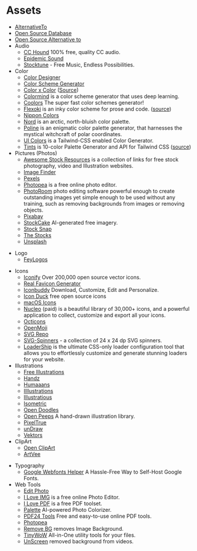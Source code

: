 # Assets

- [AlternativeTo](https://alternativeto.net)
- [Open Source Database](https://ossdatabase.com)
- [Open Source Alternative to](https://www.opensourcealternative.to)
- Audio
	+ [CC Hound](https://cchound.com) 100% free, quality CC audio.
	+ [Epidemic Sound](https://www.epidemicsound.com)
	+ [Stocktune](https://stocktune.com) - Free Music, Endless Possibilities.
- Color
	+ [Color Designer](https://colordesigner.io)
	+ [Color Scheme Generator](https://adevade.github.io/color-scheme-generator/)
	+ [Color x Color](https://colorcolor.in) ([Source](https://github.com/saneef/color-color))
	+ [Colormind](http://colormind.io) is a color scheme generator that uses deep learning.
	+ [Coolors](https://coolors.co) The super fast color schemes generator!
	+ [Flexoki](https://stephango.com/flexoki) is an inky color scheme for prose and code. ([source](https://github.com/kepano/flexoki))
	+ [Nippon Colors](https://nipponcolors.com)
	+ [Nord](https://www.nordtheme.com) is an arctic, north-bluish color palette.
	+ [Poline](https://meodai.github.io/poline/) is an enigmatic color palette generator, that harnesses the mystical witchcraft of polar coordinates.
	+ [UI Colors](https://uicolors.app/) is a Tailwind-CSS enabled Color Generator.
	+ [Tints](https://www.tints.dev/) is 10-color Palette Generator and API for Tailwind CSS ([source](https://github.com/SimeonGriggs/tints.dev))
- Pictures (Photos)
	+ [Awesome Stock Resources](https://github.com/neutraltone/awesome-stock-resources) is a collection of links for free stock photography, video and Illustration websites.
	+ [Image Finder](https://imagefinder.co)
	+ [Pexels](https://www.pexels.com)
	+ [Photopea](https://www.photopea.com) is a free online photo editor.
	+ [PhotoRoom](https://www.photoroom.com) photo editing software powerful enough to create outstanding images yet simple enough to be used without any training, such as removing backgrounds from images or removing objects.
	+ [Pixabay](https://pixabay.com)
	+ [StockCake](https://stockcake.com) AI-generated free imagery.
	+ [Stock Snap](https://stocksnap.io)
	+ [The Stocks](http://thestocks.im)
	+ [Unsplash](https://unsplash.com)
+ Logo
	+ [FeyLogos](https://www.feylogos.com)
- Icons
	+ [Iconify](https://iconify.design) Over 200,000 open source vector icons.
	+ [Real Favicon Generator](https://realfavicongenerator.net)
	+ [Iconbuddy](https://iconbuddy.app) Download, Customize, Edit and Personalize.
	+ [Icon Duck](https://iconduck.com) free open source icons
	+ [macOS Icons](https://macosicons.com)
	+ [Nucleo](https://nucleoapp.com) (paid) is a beautiful library of 30,000+ icons, and a powerful application to collect, customize and export all your icons.
	+ [Octicons](https://primer.style/octicons/)
	+ [OpenMoji](https://hfg-gmuend.github.io/openmoji/)
	+ [SVG Repo](https://www.svgrepo.com)
	+ [SVG-Spinners](https://github.com/n3r4zzurr0/svg-spinners) - a collection of 24 x 24 dp SVG spinners.
	+ [LoaderShip](https://www.loadership.com) is the ultimate CSS-only loader configuration tool that allows you to effortlessly customize and generate stunning loaders for your website. 
- Illustrations
	+ [Free Illustrations](https://freeillustrations.xyz)
	+ [Handz](https://www.handz.design)
	+ [Humaaans](https://www.humaaans.com)
	+ [Illlustrations](https://illlustrations.co)
	+ [Illustratious](https://illustratious.com)
	+ [Isometric](https://isometric.online)
	+ [Open Doodles](https://www.opendoodles.com)
	+ [Open Peeps](https://openpeeps.com) A hand-drawn illustration library.
	+ [PixelTrue](https://www.pixeltrue.com/illustrations)
	+ [unDraw](https://undraw.co)
	+ [Vektors](https://www.vektors.pro)
- ClipArt
	+ [Open ClipArt](https://openclipart.org)
	+ [ArtVee](https://artvee.com/)
+ Typography
	+ [Google Webfonts Helper](https://gwfh.mranftl.com/fonts) A Hassle-Free Way to Self-Host Google Fonts.
+ Web Tools
	+ [Edit Photo](https://edit.photo)
	+ [I Love IMG](https://www.iloveimg.com) is a free online Photo Editor.
	+ [I Love PDF](https://www.ilovepdf.com) is a free PDF toolset.
	+ [Palette](https://palette.fm) AI-powered Photo Colorizer.
	+ [PDF24 Tools](https://www.pdf24.org) Free and easy-to-use online PDF tools.
	+ [Photopea](https://www.photopea.com)
	+ [Remove BG](https://www.remove.bg) removes Image Background.
	+ [TinyWoW](https://tinywow.com) All-in-One utility tools for your files.
	+ [UnScreen](https://www.unscreen.com) removed background from videos.
